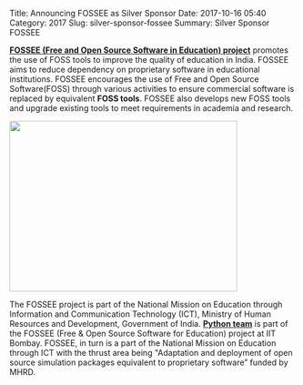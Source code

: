 Title: Announcing FOSSEE as Silver Sponsor
Date: 2017-10-16 05:40
Category: 2017
Slug: silver-sponsor-fossee
Summary: Silver Sponsor FOSSEE

**[FOSSEE (Free and Open Source Software in Education) project](http://fossee.in/)** promotes the use of FOSS tools to improve the quality of education in India. FOSSEE aims to reduce dependency on proprietary software in educational institutions. FOSSEE encourages the use of Free and Open Source Software(FOSS) through various activities to ensure commercial software is replaced by equivalent **FOSS tools**. FOSSEE also develops new FOSS tools and upgrade existing tools to meet requirements in academia and research.

<img height="300" width="400" src="https://in.pycon.org/2017/images/sponsor/fossee.png">

The FOSSEE project is part of the National Mission on Education through Information and Communication Technology (ICT), Ministry of Human Resources and Development, Government of India. **[Python team](http://python.fossee.in/)** is part of the FOSSEE (Free & Open Source Software for Education) project at IIT Bombay. FOSSEE, in turn is a part of the National Mission on Education through ICT with the thrust area being "Adaptation and deployment of open source simulation packages equivalent to proprietary software” funded by MHRD. 
